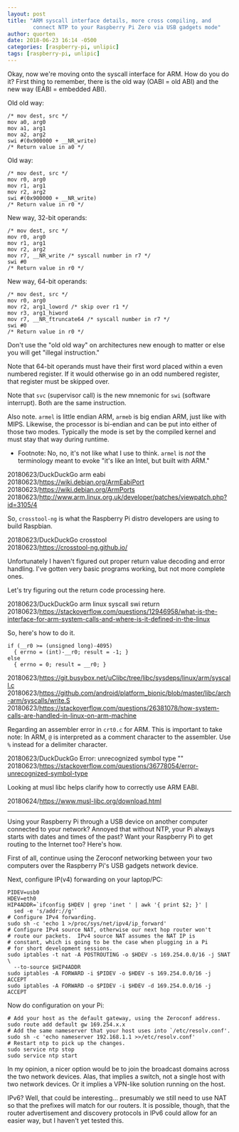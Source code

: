 ```yaml
---
layout: post
title: "ARM syscall interface details, more cross compiling, and
        connect NTP to your Raspberry Pi Zero via USB gadgets mode"
author: quorten
date: 2018-06-23 16:14 -0500
categories: [raspberry-pi, unlipic]
tags: [raspberry-pi, unlipic]
---
```


Okay, now we're moving onto the syscall interface for ARM.  How do you
do it?  First thing to remember, there is the old way (OABI = old ABI)
and the new way (EABI = embedded ABI).

Old old way:

    /* mov dest, src */
    mov a0, arg0
    mov a1, arg1
    mov a2, arg2
    swi #(0x900000 + __NR_write)
    /* Return value in a0 */

Old way:

    /* mov dest, src */
    mov r0, arg0
    mov r1, arg1
    mov r2, arg2
    swi #(0x900000 + __NR_write)
    /* Return value in r0 */

<!-- more -->

New way, 32-bit operands:

    /* mov dest, src */
    mov r0, arg0
    mov r1, arg1
    mov r2, arg2
    mov r7, __NR_write /* syscall number in r7 */
    swi #0
    /* Return value in r0 */

New way, 64-bit operands:

    /* mov dest, src */
    mov r0, arg0
    mov r2, arg1_loword /* skip over r1 */
    mov r3, arg1_hiword
    mov r7, __NR_ftruncate64 /* syscall number in r7 */
    swi #0
    /* Return value in r0 */

Don't use the "old old way" on architectures new enough to matter or
else you will get "illegal instruction."

Note that 64-bit operands must have their first word placed within a
even numbered register.  If it would otherwise go in an odd numbered
register, that register must be skipped over.

Note that `svc` (supervisor call) is the new mnemonic for `swi`
(software interrupt).  Both are the same instruction.

Also note.  `armel` is little endian ARM, `armeb` is big endian ARM,
just like with MIPS.  Likewise, the processor is bi-endian and can be
put into either of those two modes.  Typically the mode is set by the
compiled kernel and must stay that way during runtime.

* Footnote: No, no, it's not like what I use to think.  `armel` is
  _not_ the terminology meant to evoke "it's like an Intel, but built
  with ARM."

20180623/DuckDuckGo arm eabi  
20180623/https://wiki.debian.org/ArmEabiPort  
20180623/https://wiki.debian.org/ArmPorts  
20180623/http://www.arm.linux.org.uk/developer/patches/viewpatch.php?id=3105/4

So, `crosstool-ng` is what the Raspberry Pi distro developers are
using to build Raspbian.

20180623/DuckDuckGo crosstool  
20180623/https://crosstool-ng.github.io/

Unfortunately I haven't figured out proper return value decoding and
error handling.  I've gotten very basic programs working, but not more
complete ones.

Let's try figuring out the return code processing here.

20180623/DuckDuckGo arm linux syscall swi return  
20180623/https://stackoverflow.com/questions/12946958/what-is-the-interface-for-arm-system-calls-and-where-is-it-defined-in-the-linux

So, here's how to do it.

    if (__r0 >= (unsigned long)-4095)
      { errno = (int)-__r0; result = -1; }
    else
      { errno = 0; result = __r0; }

20180623/https://git.busybox.net/uClibc/tree/libc/sysdeps/linux/arm/syscall.c  
20180623/https://github.com/android/platform_bionic/blob/master/libc/arch-arm/syscalls/write.S  
20180623/https://stackoverflow.com/questions/26381078/how-system-calls-are-handled-in-linux-on-arm-machine

Regarding an assembler error in `crt0.c` for ARM.  This is important
to take note: In ARM, `@` is interpreted as a comment character to the
assembler.  Use `%` instead for a delimiter character.

20180623/DuckDuckGo Error: unrecognized symbol type ""  
20180623/https://stackoverflow.com/questions/36778054/error-unrecognized-symbol-type

Looking at musl libc helps clarify how to correctly use ARM EABI.

20180624/https://www.musl-libc.org/download.html

----------

Using your Raspberry Pi through a USB device on another computer
connected to your network?  Annoyed that without NTP, your Pi always
starts with dates and times of the past?  Want your Raspberry Pi to
get routing to the Internet too?  Here's how.

First of all, continue using the Zeroconf networking between your two
computers over the Raspberry Pi's USB gadgets network device.

Next, configure IP(v4) forwarding on your laptop/PC:

    PIDEV=usb0
    HDEV=eth0
    HIP4ADDR=`ifconfig $HDEV | grep 'inet ' | awk '{ print $2; }' |
      sed -e 's/addr://g'`
    # Configure IPv4 forwarding.
    sudo sh -c 'echo 1 >/proc/sys/net/ipv4/ip_forward'
    # Configure IPv4 source NAT, otherwise our next hop router won't
    # route our packets.  IPv4 source NAT assumes the NAT IP is
    # constant, which is going to be the case when plugging in a Pi
    # for short development sessions.
    sudo iptables -t nat -A POSTROUTING -o $HDEV -s 169.254.0.0/16 -j SNAT \
      --to-source $HIP4ADDR
    sudo iptables -A FORWARD -i $PIDEV -o $HDEV -s 169.254.0.0/16 -j ACCEPT
    sudo iptables -A FORWARD -o $PIDEV -i $HDEV -d 169.254.0.0/16 -j ACCEPT

Now do configuration on your Pi:

    # Add your host as the default gateway, using the Zeroconf address.
    sudo route add default gw 169.254.x.x
    # Add the same nameserver that your host uses into `/etc/resolv.conf'.
    sudo sh -c 'echo nameserver 192.168.1.1 >>/etc/resolv.conf'
    # Restart ntp to pick up the changes.
    sudo service ntp stop
    sudo service ntp start

In my opinion, a nicer option would be to join the broadcast domains
across the two network devices.  Alas, that implies a switch, not a
single host with two network devices.  Or it implies a VPN-like
solution running on the host.

IPv6?  Well, that could be interesting... presumably we still need to
use NAT so that the prefixes will match for our routers.  It is
possible, though, that the router advertisement and discovery
protocols in IPv6 could allow for an easier way, but I haven't yet
tested this.
